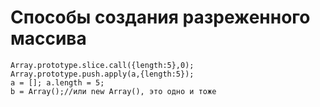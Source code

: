 # Способы создания разреженного массива

    Array.prototype.slice.call({length:5},0);  
    Array.prototype.push.apply(a,{length:5});  
    a = []; a.length = 5;  
    b = Array();//или new Array(), это одно и тоже